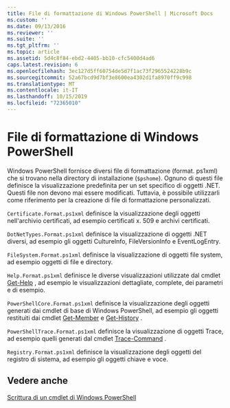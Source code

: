 ```yaml
---
title: File di formattazione di Windows PowerShell | Microsoft Docs
ms.custom: ''
ms.date: 09/13/2016
ms.reviewer: ''
ms.suite: ''
ms.tgt_pltfrm: ''
ms.topic: article
ms.assetid: 5d4c8f84-ebd2-4405-bb10-cfc5400d4ad6
caps.latest.revision: 6
ms.openlocfilehash: 3ec127d5ff60754de5d7f1ac73f2965524228b9c
ms.sourcegitcommit: 52a67bcd9d7bf3e8600ea4302d1fa8970ff9c998
ms.translationtype: MT
ms.contentlocale: it-IT
ms.lasthandoff: 10/15/2019
ms.locfileid: "72365010"
---
```

# <a name="windows-powershell-formatting-files"></a>File di formattazione di Windows PowerShell

Windows PowerShell fornisce diversi file di formattazione (format. ps1xml) che si trovano nella directory di installazione (`$pshome`). Ognuno di questi file definisce la visualizzazione predefinita per un set specifico di oggetti .NET. Questi file non devono mai essere modificati. Tuttavia, è possibile utilizzarli come riferimento per la creazione di file di formattazione personalizzati.

`Certificate.Format.ps1xml` definisce la visualizzazione degli oggetti nell'archivio certificati, ad esempio certificati x. 509 e archivi certificati.

`DotNetTypes.Format.ps1xml` definisce la visualizzazione di oggetti .NET diversi, ad esempio gli oggetti CultureInfo, FileVersionInfo e EventLogEntry.

`FileSystem.Format.ps1xml` definisce la visualizzazione di oggetti file system, ad esempio oggetti di file e directory.

`Help.Format.ps1xml` definisce le diverse visualizzazioni utilizzate dal cmdlet [Get-Help](/powershell/module/Microsoft.PowerShell.Core/Get-Help) , ad esempio le visualizzazioni dettagliate, complete, dei parametri e di esempio.

`PowerShellCore.Format.ps1xml` definisce la visualizzazione degli oggetti generati dai cmdlet di base di Windows PowerShell, ad esempio gli oggetti restituiti dai cmdlet [Get-Member](/powershell/module/Microsoft.PowerShell.Utility/Get-Member) e [Get-History](/powershell/module/Microsoft.PowerShell.Core/Get-History) .

`PowerShellTrace.Format.ps1xml` definisce la visualizzazione di oggetti Trace, ad esempio quelli generati dal cmdlet [Trace-Command](/powershell/module/Microsoft.PowerShell.Utility/Trace-Command) .

`Registry.Format.ps1xml` definisce la visualizzazione degli oggetti del registro di sistema, ad esempio gli oggetti chiave e voce.

## <a name="see-also"></a>Vedere anche

[Scrittura di un cmdlet di Windows PowerShell](../cmdlet/writing-a-windows-powershell-cmdlet.md)
